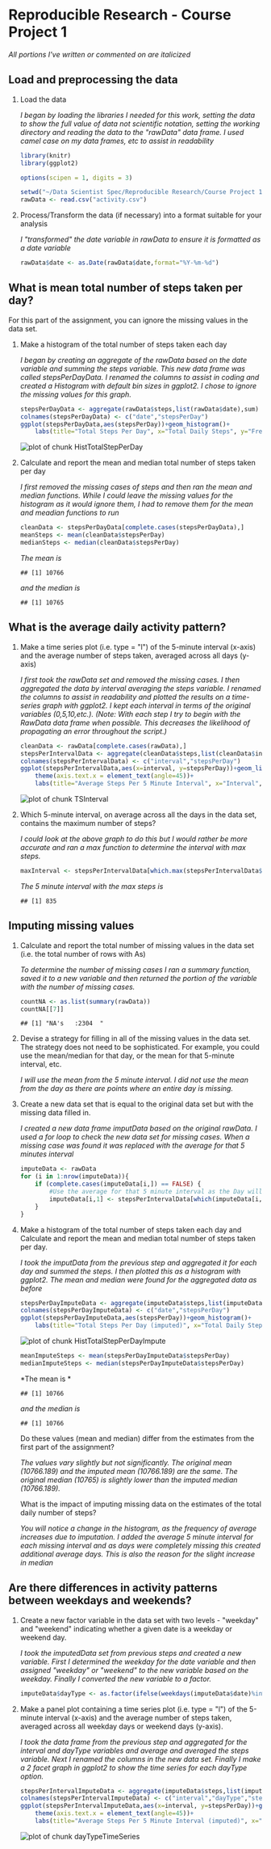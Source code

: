 Reproducible Research - Course Project 1
========================================================

*All portions I've written or commented on are italicized*

## Load and preprocessing the data

1. Load the data  

    *I began by loading the libraries I needed for this work, setting the data to show the full value of data not scientific notation, setting the working directory and reading the data to the "rawData" data frame. I used camel case on my data frames, etc to assist in readability*
    
    
    ```r
    library(knitr)
    library(ggplot2)
    
    options(scipen = 1, digits = 3)
    
    setwd("~/Data Scientist Spec/Reproducible Research/Course Project 1")
    rawData <- read.csv("activity.csv")
    ```

2. Process/Transform the data (if necessary) into a format suitable for your analysis  

    *I "transformed" the date variable in rawData to ensure it is formatted as a date variable*
    
    
    ```r
    rawData$date <- as.Date(rawData$date,format="%Y-%m-%d")
    ```

## What is mean total number of steps taken per day?  

For this part of the assignment, you can ignore the missing values in the data set.  

1. Make a histogram of the total number of steps taken each day  

    *I began by creating an aggregate of the rawData based on the date variable and summing the steps variable. This new data frame was called stepsPerDayData. I renamed the columns to assist in coding and created a Histogram with default bin sizes in ggplot2. I chose to ignore the missing values for this graph.*

    
    ```r
    stepsPerDayData <- aggregate(rawData$steps,list(rawData$date),sum)
    colnames(stepsPerDayData) <- c("date","stepsPerDay")
    ggplot(stepsPerDayData,aes(stepsPerDay))+geom_histogram()+
        labs(title="Total Steps Per Day", x="Total Daily Steps", y="Frequency")
    ```
    
    ![plot of chunk HistTotalStepPerDay](figure/HistTotalStepPerDay.png) 

2. Calculate and report the mean and median total number of steps taken per day  

    *I first removed the missing cases of steps and then ran the mean and median functions. While I could leave the missing values for the histogram as it would ignore them, I had to remove them for the mean and meadian functions to run*
    
    ```r
    cleanData <- stepsPerDayData[complete.cases(stepsPerDayData),]
    meanSteps <- mean(cleanData$stepsPerDay)
    medianSteps <- median(cleanData$stepsPerDay)
    ```
    *The mean is*
    
    ```
    ## [1] 10766
    ```
    *and the median is* 
    
    ```
    ## [1] 10765
    ```

## What is the average daily activity pattern?  

1. Make a time series plot (i.e. type = "l") of the 5-minute interval (x-axis) and the average number of steps taken, averaged across all days (y-axis)

    *I first took the rawData set and removed the missing cases. I then aggregated the data by interval averaging the steps variable. I renamed the columns to assist in readability and plotted the results on a time-series graph with ggplot2. I kept each interval in terms of the original variables (0,5,10,etc.). (Note: With each step I try to begin with the RawData data frame when possible. This decreases the likelihood of propagating an error throughout the script.)*

    
    ```r
    cleanData <- rawData[complete.cases(rawData),]
    stepsPerIntervalData <- aggregate(cleanData$steps,list(cleanData$interval),mean)
    colnames(stepsPerIntervalData) <- c("interval","stepsPerDay")
    ggplot(stepsPerIntervalData,aes(x=interval, y=stepsPerDay))+geom_line()+
        theme(axis.text.x = element_text(angle=45))+
        labs(title="Average Steps Per 5 Minute Interval", x="Interval", y="Total Daily Steps")
    ```
    
    ![plot of chunk TSInterval](figure/TSInterval.png) 

2. Which 5-minute interval, on average across all the days in the data set, contains the maximum number of steps?  

    *I could look at the above graph to do this but I would rather be more accurate and ran a max function to determine the interval with max steps.*

    
    ```r
    maxInterval <- stepsPerIntervalData[which.max(stepsPerIntervalData$stepsPerDay),1]
    ```
    *The 5 minute interval with the max steps is*
    
    ```
    ## [1] 835
    ```

## Imputing missing values  

1. Calculate and report the total number of missing values in the data set (i.e. the total number of rows with As)  

    *To determine the number of missing cases I ran a summary function, saved it to a new variable and then returned the portion of the variable with the number of missing cases.*

    
    ```r
    countNA <- as.list(summary(rawData))
    countNA[[7]]
    ```
    
    ```
    ## [1] "NA's   :2304  "
    ```

2. Devise a strategy for filling in all of the missing values in the data set. The strategy does not need to be sophisticated. For example, you could use the mean/median for that day, or the mean for that 5-minute interval, etc.  

    *I will use the mean from the 5 minute interval. I did not use the mean from the day as there are points where an entire day is missing.*

3. Create a new data set that is equal to the original data set but with the missing data filled in.

    *I created a new data frame imputData based on the original rawData. I used a for loop to check the new data set for missing cases. When a missing case was found it was replaced with the average for that 5 minutes interval*

    
    ```r
    imputeData <- rawData
    for (i in 1:nrow(imputeData)){
        if (complete.cases(imputeData[i,]) == FALSE) {
            #Use the average for that 5 minute interval as the Day will be entirely missing
            imputeData[i,1] <- stepsPerIntervalData[which(imputeData[i,3] == stepsPerIntervalData$interval),2]
        }
    }
    ```

4. Make a histogram of the total number of steps taken each day and Calculate and report the mean and median total number of steps taken per day.  

    *I took the imputData from the previous step and aggregated it for each day and summed the steps. I then plotted this as a histogram with ggplot2. The mean and median were found for the aggregated data as before*

    
    ```r
    stepsPerDayImputeData <- aggregate(imputeData$steps,list(imputeData$date),sum)
    colnames(stepsPerDayImputeData) <- c("date","stepsPerDay")
    ggplot(stepsPerDayImputeData,aes(stepsPerDay))+geom_histogram()+
        labs(title="Total Steps Per Day (imputed)", x="Total Daily Steps", y="Frequency")
    ```
    
    ![plot of chunk HistTotalStepPerDayImpute](figure/HistTotalStepPerDayImpute.png) 
    
    ```r
    meanImputeSteps <- mean(stepsPerDayImputeData$stepsPerDay)
    medianImputeSteps <- median(stepsPerDayImputeData$stepsPerDay)
    ```
    *The mean is *
    
    ```
    ## [1] 10766
    ```
    *and the median is*
    
    ```
    ## [1] 10766
    ```
    Do these values (mean and median) differ from the estimates from the first part of the assignment?  
    
    *The values vary slightly but not significantly. The original mean (10766.189) and the imputed mean (10766.189) are the same. The original median (10765) is slightly lower than the imputed median (10766.189).*
    
    What is the impact of imputing missing data on the estimates of the total daily number of steps?  
    
    *You will notice a change in the histogram, as the frequency of average increases due to imputation. I added the average 5 minute interval for each missing interval and as days were completely missing this created additional average days. This is also the reason for the slight increase in median*

## Are there differences in activity patterns between weekdays and weekends?  

1. Create a new factor variable in the data set with two levels - "weekday" and "weekend" indicating whether a given date is a weekday or weekend day.

    *I took the imputedData set from previous steps and created a new variable. First I determined the weekday for the date variable and then assigned "weekday" or "weekend" to the new variable based on the weekday. Finally I converted the new variable to a factor.*

    
    ```r
    imputeData$dayType <- as.factor(ifelse(weekdays(imputeData$date)%in% c("Saturday","Sunday"),"weekend","weekday"))
    ```

2. Make a panel plot containing a time series plot (i.e. type = "l") of the 5-minute interval (x-axis) and the average number of steps taken, averaged across all weekday days or weekend days (y-axis). 

    *I took the data frame from the previous step and aggregated for the interval and dayType variables and average and averaged the steps variable. Next I renamed the columns in the new data set. Finally I make a 2 facet graph in ggplot2 to show the time series for each dayType option.*
    

    
    ```r
    stepsPerIntervalImputeData <- aggregate(imputeData$steps,list(imputeData$interval, imputeData$dayType),mean)
    colnames(stepsPerIntervalImputeData) <- c("interval","dayType","stepsPerDay")
    ggplot(stepsPerIntervalImputeData,aes(x=interval, y=stepsPerDay))+geom_line()+facet_grid(.~dayType)+
        theme(axis.text.x = element_text(angle=45))+
        labs(title="Average Steps Per 5 Minute Interval (imputed)", x="Interval", y="Total Daily Steps")
    ```
    
    ![plot of chunk dayTypeTimeSeries](figure/dayTypeTimeSeries.png) 
